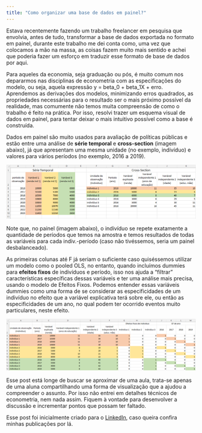 ```yaml
---
title: "Como organizar uma base de dados em painel?"
---
```


Estava recentemente fazendo um trabalho freelancer em pesquisa que envolvia, antes de tudo, transformar a base de dados exportada no formato em painel, durante este trabalho me dei conta como, uma vez que colocamos a mão na massa, as coisas fazem muito mais sentido e achei que poderia fazer um esforço em traduzir esse formato de base de dados por aqui.

Para aqueles da economia, seja graduação ou pós, é muito comum nos depararmos nas disciplinas de econometria com as especificações do modelo, ou seja, aquela expressão y = beta_0 + beta_1X + erro. Aprendemos as derivações dos modelos, minimizando erros quadrados, as propriedades necessárias para o resultado ser o mais próximo possível da realidade, mas comumente não temos muita compreensão de como o trabalho é feito na prática. Por isso, resolvi trazer um esquema visual de dados em painel, para tentar deixar o mais intuitivo possível como a base é construída.

Dados em painel são muito usados para avaliação de políticas públicas e estão entre uma análise de **série temporal** e **cross-section** (imagem abaixo), já que apresentam uma mesma unidade (no exemplo, indivíduo) e valores para vários períodos (no exemplo, 2016 a 2019). 

![print](/assets/print-st-cs.png)

Note que, no painel (imagem abaixo), o indivíduo se repete exatamente a quantidade de períodos que temos na amostra e temos resultados de todas as variáveis para cada indiv.-período (caso não tivéssemos, seria um painel desbalanceado).

As primeiras colunas até F já seriam o suficiente caso quiséssemos utilizar um modelo como o pooled OLS, no entanto, quando incluímos dummies para **efeitos fixos** de indivíduos e período, isso nos ajuda a “filtrar” características específicas dessas variáveis e ter uma análise mais precisa, usando o modelo de Efeitos Fixos. Podemos entender essas variáveis dummies como uma forma de se considerar as especificidades de um indivíduo no efeito que a variável explicativa terá sobre ele, ou então as especificidades de um ano, no qual podem ter ocorrido eventos muito particulares, neste efeito. 

![print](/assets/print-painel.png)

Esse post está longe de buscar se aproximar de uma aula, trata-se apenas de uma aluna compartilhando uma forma de visualização que a ajudou a compreender o assunto. Por isso não entrei em detalhes técnicos de econometria, nem nada assim. Fiquem à vontade para desenvolver a discussão e incrementar pontos que possam ter faltado.

Esse post foi inicialmente criado para o [LinkedIn](https://www.linkedin.com/in/natalia-sarellas/), caso queira confira minhas publicações por lá.
